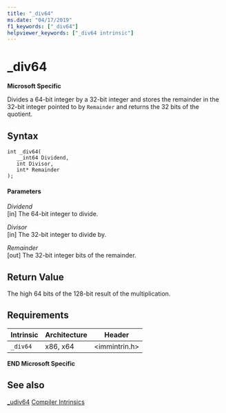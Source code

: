 ```yaml
---
title: "_div64"
ms.date: "04/17/2019"
f1_keywords: ["_div64"]
helpviewer_keywords: ["_div64 intrinsic"]
---
```

# _div64

**Microsoft Specific**

Divides a 64-bit integer by a 32-bit integer and stores the remainder in the 32-bit integer pointed to by `Remainder` and returns the 32 bits of the quotient.

## Syntax

```
int _div64(
   __int64 Dividend,
   int Divisor,
   int* Remainder
);
```

#### Parameters

*Dividend*<br/>
[in] The 64-bit integer to divide.

*Divisor*<br/>
[in] The 32-bit integer to divide by.

*Remainder*<br/>
[out] The 32-bit integer bits of the remainder.

## Return Value

The high 64 bits of the 128-bit result of the multiplication.

## Requirements

|Intrinsic|Architecture|Header|
|---------------|------------------|------------|
|`_div64`|x86, x64|\<immintrin.h>|

**END Microsoft Specific**

## See also

[_udiv64](../intrinsics/udiv64.md)
[Compiler Intrinsics](../intrinsics/compiler-intrinsics.md)

